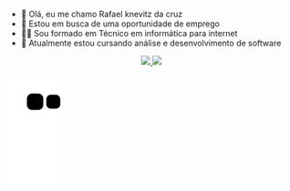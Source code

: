 - 👋 Olá, eu me chamo Rafael knevitz da cruz
- 👀 Estou em busca de uma oportunidade de emprego
- 👨‍🎓 Sou formado em Técnico em informática para internet
- 🌱 Atualmente estou cursando análise e desenvolvimento de software
<div align="center">
    <a href="https://github.com/Rknevitz">
    <img height="170em" src="https://github-readme-stats.vercel.app/api?username=Rknevitz&show_icons=true&theme=dark&include_all_commits=true&count_private=true"/>
    <img height="170em" src="https://github-readme-stats.vercel.app/api/top-langs/?username=Rknevitz&layout=compact&langs_count=7&theme=dark"/>
  </div>

![snake gif](https://github.com/Rknevitz/Rknevitz/blob/output/github-contribution-grid-snake.svg)

